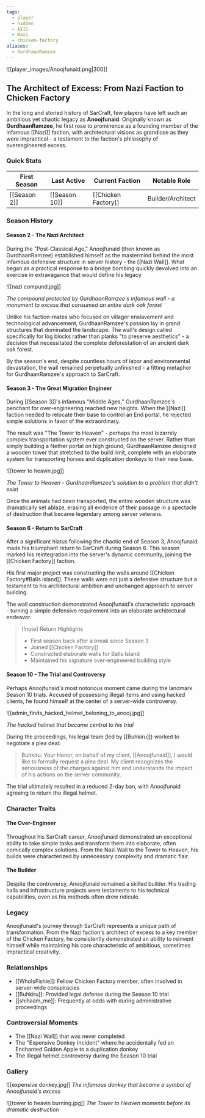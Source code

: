```yaml
---
tags:
  - player
  - hidden
  - AXIS
  - Nazi
  - chicken-factory
aliases:
  - GurdhaanRamzee
---
```


![[player_images/Anoojfunaid.png|300]]

## The Architect of Excess: From Nazi Faction to Chicken Factory

In the long and storied history of SarCraft, few players have left such an ambitious yet chaotic legacy as **Anoojfunaid**. Originally known as **GurdhaanRamzee**, he first rose to prominence as a founding member of the infamous [[Nazi]] faction, with architectural visions as grandiose as they were impractical - a testament to the faction's philosophy of overengineered excess.

### Quick Stats

|First Season|Last Active|Current Faction|Notable Role|
|---|---|---|---|
|[[Season 2]]|[[Season 10]]|[[Chicken Factory]]|Builder/Architect|

### Season History

#### Season 2 - The Nazi Architect

During the "Post-Classical Age," Anoojfunaid (then known as GurdhaanRamzee) established himself as the mastermind behind the most infamous defensive structure in server history - the [[Nazi Wall]]. What began as a practical response to a bridge bombing quickly devolved into an exercise in extravagance that would define his legacy.

![[nazi compund.jpg]]

_The compound protected by GurdhaanRamzee's infamous wall - a monument to excess that consumed an entire dark oak forest_

Unlike his faction-mates who focused on villager enslavement and technological advancement, GurdhaanRamzee's passion lay in grand structures that dominated the landscape. The wall's design called specifically for log blocks rather than planks "to preserve aesthetics" - a decision that necessitated the complete deforestation of an ancient dark oak forest.

By the season's end, despite countless hours of labor and environmental devastation, the wall remained perpetually unfinished - a fitting metaphor for GurdhaanRamzee's approach to SarCraft.

#### Season 3 - The Great Migration Engineer

During [[Season 3]]'s infamous "Middle Ages," GurdhaanRamzee's penchant for over-engineering reached new heights. When the [[Nazi]] faction needed to relocate their base to control an End portal, he rejected simple solutions in favor of the extraordinary.

The result was "The Tower to Heaven" - perhaps the most bizarrely complex transportation system ever constructed on the server. Rather than simply building a Nether portal on high ground, GurdhaanRamzee designed a wooden tower that stretched to the build limit, complete with an elaborate system for transporting horses and duplication donkeys to their new base.

![[tower to heavin.jpg]]

_The Tower to Heaven - GurdhaanRamzee's solution to a problem that didn't exist_

Once the animals had been transported, the entire wooden structure was dramatically set ablaze, erasing all evidence of their passage in a spectacle of destruction that became legendary among server veterans.
#### Season 6 - Return to SarCraft

After a significant hiatus following the chaotic end of Season 3, Anoojfunaid made his triumphant return to SarCraft during Season 6. This season marked his reintegration into the server's dynamic community, joining the [[Chicken Factory]] faction.

His first major project was constructing the walls around [[Chicken Factory#Balls island]]. These walls were not just a defensive structure but a testament to his architectural ambition and unchanged approach to server building.

The wall construction demonstrated Anoojfunaid's characteristic approach - turning a simple defensive requirement into an elaborate architectural endeavor. 

> [!note] Return Highlights
> 
> - First season back after a break since Season 3
> - Joined [[Chicken Factory]]
> - Constructed elaborate walls for Balls Island
> - Maintained his signature over-engineered building style
#### Season 10 - The Trial and Controversy

Perhaps Anoojfunaid's most notorious moment came during the landmark Season 10 trials. Accused of possessing illegal items and using hacked clients, he found himself at the center of a server-wide controversy.

![[admin_finds_hacked_helmet_beloning_to_anooj.jpg]]

_The hacked helmet that became central to his trial_

During the proceedings, his legal team (led by [[Buhkiru]]) worked to negotiate a plea deal:

> Buhkiru: Your Honor, on behalf of my client, [[Anoojfunaid]], I would like to formally request a plea deal. My client recognizes the seriousness of the charges against him and understands the impact of his actions on the server community.

The trial ultimately resulted in a reduced 2-day ban, with Anoojfunaid agreeing to return the illegal helmet.

### Character Traits

#### The Over-Engineer

Throughout his SarCraft career, Anoojfunaid demonstrated an exceptional ability to take simple tasks and transform them into elaborate, often comically complex solutions. From the Nazi Wall to the Tower to Heaven, his builds were characterized by unnecessary complexity and dramatic flair.

#### The Builder

Despite the controversy, Anoojfunaid remained a skilled builder. His trading halls and infrastructure projects were testaments to his technical capabilities, even as his methods often drew ridicule.

### Legacy

Anoojfunaid's journey through SarCraft represents a unique path of transformation. From the Nazi faction's architect of excess to a key member of the Chicken Factory, he consistently demonstrated an ability to reinvent himself while maintaining his core characteristic of ambitious, sometimes impractical creativity.

### Relationships

- [[WhoIsFishie]]: Fellow Chicken Factory member, often involved in server-wide conspiracies
- [[Buhkiru]]: Provided legal defense during the Season 10 trial
- [[shihaam_me]]: Frequently at odds with during administrative proceedings

### Controversial Moments

- The [[Nazi Wall]] that was never completed
- The "Expensive Donkey Incident" where he accidentally fed an Enchanted Golden Apple to a duplication donkey
- The illegal helmet controversy during the Season 10 trial

### Gallery

![[expensive donkey.jpg]] 
_The infamous donkey that became a symbol of Anoojfunaid's excess_

![[tower to heavin burning.jpg]] _The Tower to Heaven moments before its dramatic destruction_